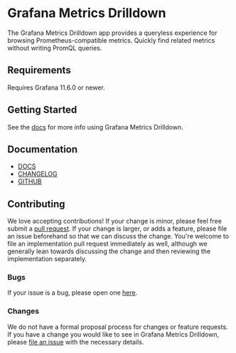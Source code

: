 # Grafana Metrics Drilldown

The Grafana Metrics Drilldown app provides a queryless experience for browsing Prometheus-compatible metrics. Quickly find related metrics without writing PromQL queries.

## Requirements

Requires Grafana 11.6.0 or newer.

## Getting Started

See the [docs](https://grafana.com/docs/grafana-cloud/visualizations/simplified-exploration/metrics/) for more info using Grafana Metrics Drilldown.

## Documentation

- [DOCS](https://grafana.com/docs/grafana-cloud/visualizations/simplified-exploration/metrics)
- [CHANGELOG](https://github.com/grafana/metrics-drilldown/releases)
- [GITHUB](https://github.com/grafana/metrics-drilldown)

## Contributing

We love accepting contributions! If your change is minor, please feel free submit a [pull request](https://help.github.com/articles/about-pull-requests/). If your change is larger, or adds a feature, please file an issue beforehand so that we can discuss the change. You're welcome to file an implementation pull request immediately as well, although we generally lean towards discussing the change and then reviewing the implementation separately.

### Bugs

If your issue is a bug, please open one [here](https://github.com/grafana/metrics-drilldown/issues/new).

### Changes

We do not have a formal proposal process for changes or feature requests. If you have a change you would like to see in Grafana Metrics Drilldown, please [file an issue](https://github.com/grafana/metrics-drilldown/issues/new) with the necessary details.

